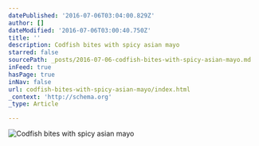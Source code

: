 ```yaml
---
datePublished: '2016-07-06T03:04:00.829Z'
author: []
dateModified: '2016-07-06T03:00:40.750Z'
title: ''
description: Codfish bites with spicy asian mayo
starred: false
sourcePath: _posts/2016-07-06-codfish-bites-with-spicy-asian-mayo.md
inFeed: true
hasPage: true
inNav: false
url: codfish-bites-with-spicy-asian-mayo/index.html
_context: 'http://schema.org'
_type: Article

---
```

![Codfish bites with spicy asian mayo](https://the-grid-user-content.s3-us-west-2.amazonaws.com/5a5f2b5d-7cdd-41cf-b889-8dabdd41d4d2.jpg)